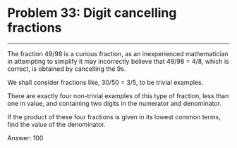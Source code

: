 # Problem 33: Digit cancelling fractions
-----
The fraction 49/98 is a curious fraction, as an inexperienced mathematician in attempting to simplify it may incorrectly believe that 49/98 = 4/8, which is correct, is obtained by cancelling the 9s.

We shall consider fractions like, 30/50 = 3/5, to be trivial examples.

There are exactly four non-trivial examples of this type of fraction, less than one in value, and containing two digits in the numerator and denominator.

If the product of these four fractions is given in its lowest common terms, find the value of the denominator.


Answer: 100
